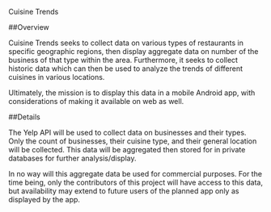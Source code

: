 Cuisine Trends

##Overview

Cuisine Trends seeks to collect data on various types of restaurants in specific
geographic regions, then display aggregate data on number of the business of that
type within the area. Furthermore, it seeks to collect historic data which can then
be used to analyze the trends of different cuisines in various locations. 

Ultimately, the mission is to display this data in a mobile Android app, with
considerations of making it available on web as well. 

##Details

The Yelp API will be used to collect data on businesses and their types. Only 
the count of businesses, their cuisine type, and their general location will be
collected. This data will be aggregated then stored for in private databases
for further analysis/display.

In no way will this aggregate data be used for commercial purposes. For the time
being, only the contributors of this project will have access to this data, but
availability may extend to future users of the planned app only as displayed by
the app.
